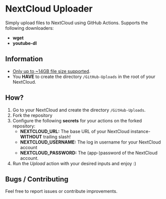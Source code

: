 # NextCloud Uploader
Simply upload files to NextCloud using GitHub Actions. Supports the following downloaders:
- **wget**
- **youtube-dl**

## Information
- [Only up to ~14GB file size supported](https://docs.github.com/en/actions/using-github-hosted-runners/about-github-hosted-runners#supported-runners-and-hardware-resources).
- You **HAVE** to create the directory `/GitHub-Uploads` in the root of your NextCloud.

## How?
1. Go to your NextCloud and create the directory `/GitHub-Uploads`.
2. Fork the repository
2. Configure the following **secrets** for your actions on the forked repository:
   - **NEXTCLOUD_URL:** The base URL of your NextCloud instance- **WITHOUT** trailing slash! 
   - **NEXTCLOUD_USERNAME:** The log in username for your NextCloud account
   - **NEXTCLOUD_PASSWORD:** The (app-)password of the NextCloud account.
3. Run the *Upload* action with your desired inputs and enjoy :)

## Bugs / Contributing
Feel free to report issues or contribute improvements.
